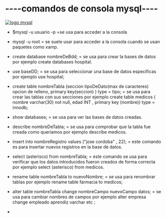 #  ----comandos de consola mysql----
[![logo mysql](https://download.logo.wine/logo/MySQL/MySQL-Logo.wine.png "logo mysql")](https://download.logo.wine/logo/MySQL/MySQL-Logo.wine.png "logo mysql")

- $mysql -u usuario -p =se usa para acceder a la consola

- mysql -u root = se suele usar para acceder a la consola cuando se usan paquetes como xamp.

- create database nombreDeBdd; = se usa para crear la bases de datos por ejemplo create databases hospital.

- use baseDD; = se usa para seleccionar una base de datos especificas por ejemplo use hospital;

- create table nombreTabla (seccion tipoDeDato(max de caracteres) opcion de relleno, primary key(seccion) ) type = tipo; = se usa para crear las tablas con sus secciones por ejemplo create table medicos ( nombre varchar(30) not null, edad INT , primary key (nombre)) type = innodb;

- show databases; = se usa para ver las bases de datos creadas.

- describe nombreDeTabla; = se usa para comprobar que la tabla fue creada como queriamos por ejemplo describe medicos.

- insert into nombreRegistro values ("jose cordoba" , 22); = este comando es para insertar nuevos registros en la base de datos.

- select (asterisco) from nombreTabla; = este comando se usa para verificar que los datos introducidos fueron creados de forma correcta por ejemplo select (asterisco) from medicos.
-  rename table nombreTabla to nuevoNombre; = se usa para renombrar tablas por ejemplo rename table farmacia to medicos;

- alter table nombreTabla change nombreCampo nuevoCampo datos; = se usa para cambiar nombres de campos por ejemplo alter empresa change empleado aprendiz varchar etc ;

- 
